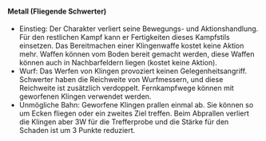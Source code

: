 #### Metall (Fliegende Schwerter)

* Einstieg: Der Charakter verliert seine Bewegungs- und Aktionshandlung. Für den restlichen Kampf kann er Fertigkeiten
dieses Kampfstils einsetzen. Das Bereitmachen einer Klingenwaffe kostet keine Aktion mehr. Waffen können vom Boden
bereit gemacht werden, diese Waffen können auch in Nachbarfeldern liegen (kostet keine Aktion).
* Wurf: Das Werfen von Klingen provoziert keinen Gelegenheitsangriff. Schwerter haben die Reichweite von Wurfmessern,
und diese Reichweite ist zusätzlich verdoppelt. Fernkampfwege können mit geworfenen Klingen verwendet werden.
* Unmögliche Bahn: Geworfene Klingen prallen einmal ab. Sie können so um Ecken fliegen oder ein zweites Ziel treffen.
Beim Abprallen verliert die Klingen aber 3W für die Trefferprobe und die Stärke für den Schaden ist um 3 Punkte reduziert.
